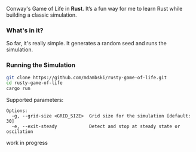 Conway's Game of Life in **Rust**. It’s a fun way for me to learn Rust while building a classic simulation.

### What's in it?

So far, it's really simple. It generates a random seed and runs the simulation.

### Running the Simulation

```bash
git clone https://github.com/mdambski/rusty-game-of-life.git
cd rusty-game-of-life
cargo run
```

Supported parameters:

```
Options:
  -g, --grid-size <GRID_SIZE>  Grid size for the simulation [default: 30]
  -e, --exit-steady            Detect and stop at steady state or oscilation
```


work in progress